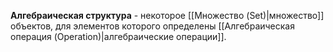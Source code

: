 **Алгебраическая структура** - некоторое [[Множество (Set)|множество]] объектов, для элементов которого определены [[Алгебраическая операция (Operation)|алгебраические операции]].